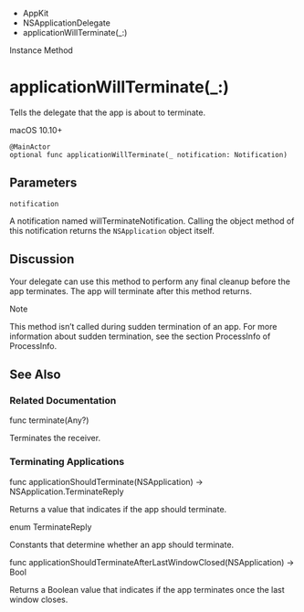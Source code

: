 

- AppKit
- NSApplicationDelegate
-  applicationWillTerminate(\_:) 

Instance Method

# applicationWillTerminate(\_:)

Tells the delegate that the app is about to terminate.

macOS 10.10+

``` source
@MainActor
optional func applicationWillTerminate(_ notification: Notification)
```

## Parameters 

`notification`  

A notification named willTerminateNotification. Calling the object method of this notification returns the `NSApplication` object itself.

## Discussion

Your delegate can use this method to perform any final cleanup before the app terminates. The app will terminate after this method returns.

Note

This method isn’t called during sudden termination of an app. For more information about sudden termination, see the section ProcessInfo of ProcessInfo.

## See Also

### Related Documentation

func terminate(Any?)

Terminates the receiver.

### Terminating Applications

func applicationShouldTerminate(NSApplication) -> NSApplication.TerminateReply

Returns a value that indicates if the app should terminate.

enum TerminateReply

Constants that determine whether an app should terminate.

func applicationShouldTerminateAfterLastWindowClosed(NSApplication) -> Bool

Returns a Boolean value that indicates if the app terminates once the last window closes.

